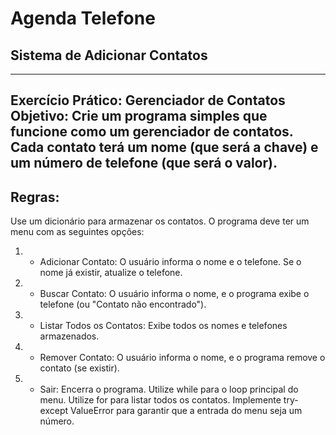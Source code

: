 # Agenda Telefone
## Sistema de Adicionar Contatos 
---

Exercício Prático: Gerenciador de Contatos
Objetivo: Crie um programa simples que funcione como um gerenciador de contatos. Cada contato terá um nome (que será a chave) e um número de telefone (que será o valor).
---
## Regras:

Use um dicionário para armazenar os contatos.
O programa deve ter um menu com as seguintes opções:
1. - Adicionar Contato: O usuário informa o nome e o telefone. Se o nome já existir, atualize o telefone.
2. - Buscar Contato: O usuário informa o nome, e o programa exibe o telefone (ou "Contato não encontrado").
3. - Listar Todos os Contatos: Exibe todos os nomes e telefones armazenados.
4. - Remover Contato: O usuário informa o nome, e o programa remove o contato (se existir).
5. - Sair: Encerra o programa.
Utilize while para o loop principal do menu.
Utilize for para listar todos os contatos.
Implemente try-except ValueError para garantir que a entrada do menu seja um número.
